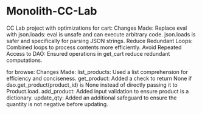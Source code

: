 # Monolith-CC-Lab
CC Lab project with optimizations
for cart:
Changes Made:
Replace eval with json.loads: eval is unsafe and can execute arbitrary code. json.loads is safer and specifically for parsing JSON strings.
Reduce Redundant Loops: Combined loops to process contents more efficiently.
Avoid Repeated Access to DAO: Ensured operations in get_cart reduce redundant computations.

for browse: Changes Made:
list_products:
Used a list comprehension for efficiency and conciseness.
get_product:
Added a check to return None if dao.get_product(product_id) is None instead of directly passing it to Product.load.
add_product:
Added input validation to ensure product is a dictionary.
update_qty:
Added an additional safeguard to ensure the quantity is not negative before updating.
